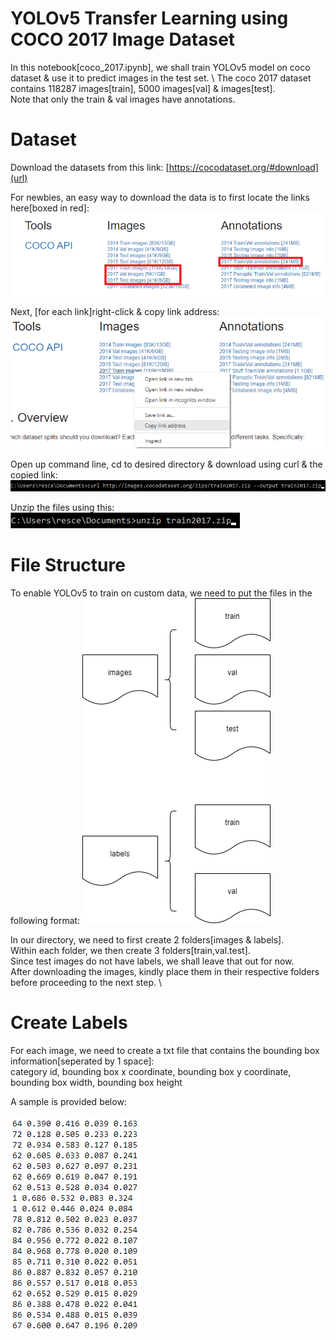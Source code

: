 # YOLOv5 Transfer Learning using COCO 2017 Image Dataset
In this notebook[coco_2017.ipynb], we shall train YOLOv5 model on coco dataset & use it to predict images in the test set. \ 
The coco 2017 dataset contains 118287 images[train], 5000 images[val] & images[test]. \
Note that only the train & val images have annotations. 

# Dataset
Download the datasets from this link: 
[https://cocodataset.org/#download](url)

For newbies, an easy way to download the data is to first locate the links here[boxed in red]: 
![alt text](https://github.com/kwquan/COCO_2017/blob/main/data_1.png)

Next, [for each link]right-click & copy link address:
![alt text](https://github.com/kwquan/COCO_2017/blob/main/data_2.png)

Open up command line, cd to desired directory & download using curl & the copied link:
![alt text](https://github.com/kwquan/COCO_2017/blob/main/data_3.png)

Unzip the files using this: \
![alt text](https://github.com/kwquan/COCO_2017/blob/main/data_4.png)

# File Structure
To enable YOLOv5 to train on custom data, we need to put the files in the following format:
![alt text](https://github.com/kwquan/COCO_2017/blob/main/files.png)

In our directory, we need to first create 2 folders[images & labels]. \
Within each folder, we then create 3 folders[train,val.test]. \
Since test images do not have labels, we shall leave that out for now. \
After downloading the images, kindly place them in their respective folders before proceeding to the next step. \

# Create Labels
For each image, we need to create a txt file that contains the bounding box information[seperated by 1 space]: \
category id, bounding box x coordinate, bounding box y coordinate, bounding box width, bounding box height 

A sample is provided below: 

![alt text](https://github.com/kwquan/COCO_2017/blob/main/sample_text.png)

